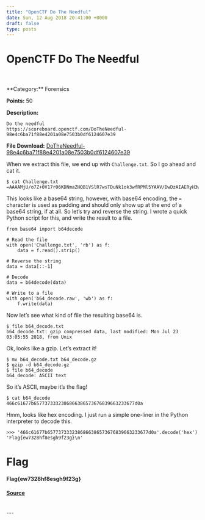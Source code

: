 ```yaml
---
title: "OpenCTF Do The Needful"
date: Sun, 12 Aug 2018 20:41:00 +0000
draft: false
type: posts
---
```

# OpenCTF Do The Needful

<br/>

<br/>
**Category:** Forensics

**Points:** 50

**Description:**

```
Do the needful
https://scoreboard.openctf.com/DoTheNeedful-98e4c6ba71f88e4201a08e7503b0df6124607e39
```

**File Download:** [DoTheNeedful-98e4c6ba71f88e4201a08e7503b0df6124607e39](https://aagallag.com/files/ctf_files/openctf/DoTheNeedful-98e4c6ba71f88e4201a08e7503b0df6124607e39)

When we extract this file, we end up with `Challenge.txt`. So I go ahead and cat it.

```
$ cat Challenge.txt 
=AAAAMjU/o7Z+0V17r06KDNmaZHQB1VSlR7wsTDuNk1ok3wfRPMl5YAAV/DwDzAIAERyH3wAAsVVGNBAIs4H
```

This looks like a base64 string, however, with base64 encoding, the `=` character is used as padding and should only show up at the end of a base64 string, if at all. So let’s try and reverse the string. I wrote a quick Python script for this, and write the result to a file.

```
from base64 import b64decode

# Read the file
with open('Challenge.txt', 'rb') as f:
    data = f.read().strip()

# Reverse the string
data = data[::-1]

# Decode
data = b64decode(data)

# Write to a file
with open('b64_decode.raw', 'wb') as f:
    f.write(data)
```

Now let’s see what kind of file the resulting base64 is.

```
$ file b64_decode.txt 
b64_decode.txt: gzip compressed data, last modified: Mon Jul 23 03:05:55 2018, from Unix
```

Ok, looks like a gzip. Let’s extract it!

```
$ mv b64_decode.txt b64_decode.gz
$ gzip -d b64_decode.gz
$ file b64_decode 
b64_decode: ASCII text
```

So it’s ASCII, maybe it’s the flag!

```
$ cat b64_decode 
466c61677b6577373332386866386573676839663233677d0a
```

Hmm, looks like hex encoding. I just run a simple one-liner in the Python interpreter to decode this.

```
>>> '466c61677b6577373332386866386573676839663233677d0a'.decode('hex')
'Flag{ew7328hf8esgh9f23g}\n'
```

Flag
====

**Flag{ew7328hf8esgh9f23g}**

#### [Source](http://b0tchsec.com/2018/openctf/dotheneedful)

<br/>
---
